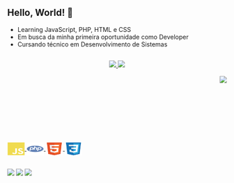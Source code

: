   ## Hello, World! 🖖
  
  
- Learning JavaScript, PHP, HTML e CSS
- Em busca da minha primeira oportunidade como Developer
- Cursando técnico em Desenvolvimento de Sistemas
 ##
 
<div align="center">
  <a href="https://github.com/felipeflorianof">
  <img height="180em" src="https://github-readme-stats.vercel.app/api?username=felipeflorianof&show_icons=true&theme=dracula&include_all_commits=true&count_private=true"/>
  <img height="180em" src="https://github-readme-stats.vercel.app/api/top-langs/?username=felipeflorianof&layout=compact&langs_count=7&theme=dracula"/>
</div>

 
 <br>
  <img align="right" margin-left="40px" src="https://user-images.githubusercontent.com/102492775/167312712-1091b128-6f19-4113-bd43-852bdb569118.png">
 


 
   <br>
   <br>
   <br>
   <br>
   <br>
   <br>
   <br>
   <br>
<div> 
  <div style="display: inline_block"><br>
  <img align="center" alt="Rafa-Js" height="30" width="40" src="https://raw.githubusercontent.com/devicons/devicon/master/icons/javascript/javascript-plain.svg">
  <img align="center" alt="Rafa-Js" height="30" width="40" src="https://raw.githubusercontent.com/devicons/devicon/master/icons/php/php-plain.svg">
  <img align="center" alt="Rafa-HTML" height="30" width="40" src="https://raw.githubusercontent.com/devicons/devicon/master/icons/html5/html5-original.svg">
  <img align="center" alt="Rafa-CSS" height="30" width="40" src="https://raw.githubusercontent.com/devicons/devicon/master/icons/css3/css3-original.svg">
 
 
  
</div>
  <br>
 
  <a href="https://instagram.com/_felipefloriano" target="_blank"><img src="https://img.shields.io/badge/-Instagram-%23E4405F?style=for-the-badge&logo=instagram&logoColor=white" target="_blank"></a>
  <a href = "mailto:felipeflorianof@gmail.com"><img src="https://img.shields.io/badge/-Gmail-%23333?style=for-the-badge&logo=gmail&logoColor=white" target="_blank"></a>
  <a href="https://www.linkedin.com/in/felipeflorianofontes" target="_blank"><img src="https://img.shields.io/badge/-LinkedIn-%230077B5?style=for-the-badge&logo=linkedin&logoColor=white" target="_blank"></a> 

